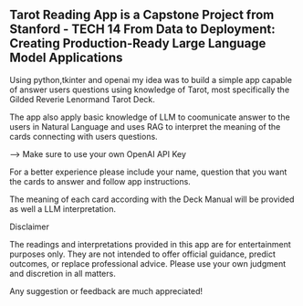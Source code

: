 ## Tarot Reading App is a Capstone Project from Stanford - TECH 14 From Data to Deployment: Creating Production-Ready Large Language Model Applications

Using python,tkinter and openai my idea was to build a simple app capable of answer users questions using knowledge of Tarot, most specifically the Gilded Reverie Lenormand Tarot Deck.

The app also apply basic knowledge of LLM to coomunicate answer to the users in Natural Language and uses RAG to interpret the meaning of the cards connecting with users questions.

--> Make sure to use your own OpenAI API Key

For a better experience please include your name, question that you want the cards to answer and follow app instructions.

The meaning of each card according with the Deck Manual will be provided as well a LLM interpretation.

Disclaimer

The readings and interpretations provided in this app are for entertainment purposes only. They are not intended to offer official guidance, predict outcomes, or replace professional advice. Please use your own judgment and discretion in all matters.

Any suggestion or feedback are much appreciated!
